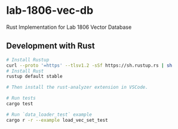 # lab-1806-vec-db

Rust Implementation for Lab 1806 Vector Database

## Development with Rust

```bash
# Install Rustup
curl --proto '=https' --tlsv1.2 -sSf https://sh.rustup.rs | sh
# Install Rust
rustup default stable

# Then install the rust-analyzer extension in VSCode.

# Run tests
cargo test

# Run `data_loader_test` example
cargo r -r --example load_vec_set_test
```
